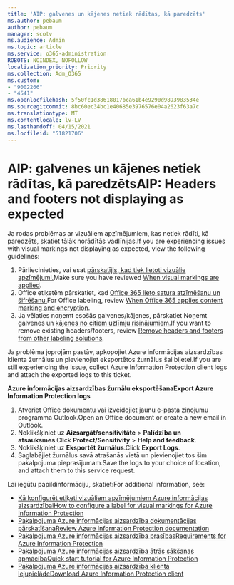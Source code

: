 ```yaml
---
title: 'AIP: galvenes un kājenes netiek rādītas, kā paredzēts'
ms.author: pebaum
author: pebaum
manager: scotv
ms.audience: Admin
ms.topic: article
ms.service: o365-administration
ROBOTS: NOINDEX, NOFOLLOW
localization_priority: Priority
ms.collection: Adm_O365
ms.custom:
- "9002266"
- "4541"
ms.openlocfilehash: 5f50fc1d38618017bca61b4e9290d9893983534e
ms.sourcegitcommit: 8bc60ec34bc1e40685e3976576e04a2623f63a7c
ms.translationtype: MT
ms.contentlocale: lv-LV
ms.lasthandoff: 04/15/2021
ms.locfileid: "51821706"
---
```

# <a name="aip-headers-and-footers-not-displaying-as-expected"></a><span data-ttu-id="c9266-102">AIP: galvenes un kājenes netiek rādītas, kā paredzēts</span><span class="sxs-lookup"><span data-stu-id="c9266-102">AIP: Headers and footers not displaying as expected</span></span>

<span data-ttu-id="c9266-103">Ja rodas problēmas ar vizuāliem apzīmējumiem, kas netiek rādīti, kā paredzēts, skatiet tālāk norādītās vadlīnijas.</span><span class="sxs-lookup"><span data-stu-id="c9266-103">If you are experiencing issues with visual markings not displaying as expected, view the following guidelines:</span></span>

1. <span data-ttu-id="c9266-104">Pārliecinieties, vai esat [pārskatījis, kad tiek lietoti vizuālie apzīmējumi.](https://docs.microsoft.com/azure/information-protection/configure-policy-markings#when-visual-markings-are-applied)</span><span class="sxs-lookup"><span data-stu-id="c9266-104">Make sure you have reviewed [When visual markings are applied](https://docs.microsoft.com/azure/information-protection/configure-policy-markings#when-visual-markings-are-applied).</span></span>
2. <span data-ttu-id="c9266-105">Office etiķetēm pārskatiet, kad [Office 365 lieto satura atzīmēšanu un šifrēšanu.](https://docs.microsoft.com/microsoft-365/compliance/sensitivity-labels-office-apps#when-office-apps-apply-content-marking-and-encryption)</span><span class="sxs-lookup"><span data-stu-id="c9266-105">For Office labeling, review [When Office 365 applies content marking and encryption](https://docs.microsoft.com/microsoft-365/compliance/sensitivity-labels-office-apps#when-office-apps-apply-content-marking-and-encryption).</span></span>
3. <span data-ttu-id="c9266-106">Ja vēlaties noņemt esošās galvenes/kājenes, pārskatiet Noņemt galvenes un [kājenes no citiem uzlīmju risinājumiem.](https://docs.microsoft.com/azure/information-protection/rms-client/client-admin-guide-customizations#remove-headers-and-footers-from-other-labeling-solutions)</span><span class="sxs-lookup"><span data-stu-id="c9266-106">If you want to remove existing headers/footers, review [Remove headers and footers from other labeling solutions](https://docs.microsoft.com/azure/information-protection/rms-client/client-admin-guide-customizations#remove-headers-and-footers-from-other-labeling-solutions).</span></span>

<span data-ttu-id="c9266-107">Ja problēma joprojām pastāv, apkopojiet Azure informācijas aizsardzības klienta žurnālus un pievienojiet eksportētos žurnālus šai biļetei.</span><span class="sxs-lookup"><span data-stu-id="c9266-107">If you are still experiencing the issue, collect Azure Information Protection client logs and attach the exported logs to this ticket.</span></span>

<span data-ttu-id="c9266-108">**Azure informācijas aizsardzības žurnālu eksportēšana**</span><span class="sxs-lookup"><span data-stu-id="c9266-108">**Export Azure Information Protection logs**</span></span>

1. <span data-ttu-id="c9266-109">Atveriet Office dokumentu vai izveidojiet jaunu e-pasta ziņojumu programmā Outlook.</span><span class="sxs-lookup"><span data-stu-id="c9266-109">Open an Office document or create a new email in Outlook.</span></span>
2. <span data-ttu-id="c9266-110">Noklikšķiniet uz **Aizsargāt/sensitivitāte** > **Palīdzība un atsauksmes**.</span><span class="sxs-lookup"><span data-stu-id="c9266-110">Click **Protect/Sensitivity** > **Help and feedback**.</span></span>
3. <span data-ttu-id="c9266-111">Noklikšķiniet uz **Eksportēt žurnālus**.</span><span class="sxs-lookup"><span data-stu-id="c9266-111">Click **Export Logs**.</span></span>
4. <span data-ttu-id="c9266-112">Saglabājiet žurnālus savā atrašanās vietā un pievienojiet tos šim pakalpojuma pieprasījumam.</span><span class="sxs-lookup"><span data-stu-id="c9266-112">Save the logs to your choice of location, and attach them to this service request.</span></span>

<span data-ttu-id="c9266-113">Lai iegūtu papildinformāciju, skatiet:</span><span class="sxs-lookup"><span data-stu-id="c9266-113">For additional information, see:</span></span>

- [<span data-ttu-id="c9266-114">Kā konfigurēt etiķeti vizuāliem apzīmējumiem Azure informācijas aizsardzībai</span><span class="sxs-lookup"><span data-stu-id="c9266-114">How to configure a label for visual markings for Azure Information Protection</span></span>](https://docs.microsoft.com/azure/information-protection/configure-policy-markings)
- [<span data-ttu-id="c9266-115">Pakalpojuma Azure informācijas aizsardzība dokumentācijas pārskatīšana</span><span class="sxs-lookup"><span data-stu-id="c9266-115">Review Azure Information Protection documentation</span></span>](https://docs.microsoft.com/azure/information-protection/what-is-information-protection)
- [<span data-ttu-id="c9266-116">Pakalpojuma Azure informācijas aizsardzība prasības</span><span class="sxs-lookup"><span data-stu-id="c9266-116">Requirements for Azure Information Protection</span></span>](https://docs.microsoft.com/azure/information-protection/get-started/requirements)
- [<span data-ttu-id="c9266-117">Pakalpojuma Azure informācijas aizsardzība ātrās sākšanas apmācība</span><span class="sxs-lookup"><span data-stu-id="c9266-117">Quick start tutorial for Azure Information Protection</span></span>](https://docs.microsoft.com/azure/information-protection/get-started/infoprotect-quick-start-tutorial)
- [<span data-ttu-id="c9266-118">Pakalpojuma Azure informācijas aizsardzība klienta lejupielāde</span><span class="sxs-lookup"><span data-stu-id="c9266-118">Download Azure Information Protection client</span></span>](https://www.microsoft.com/download/details.aspx?id=53018)
